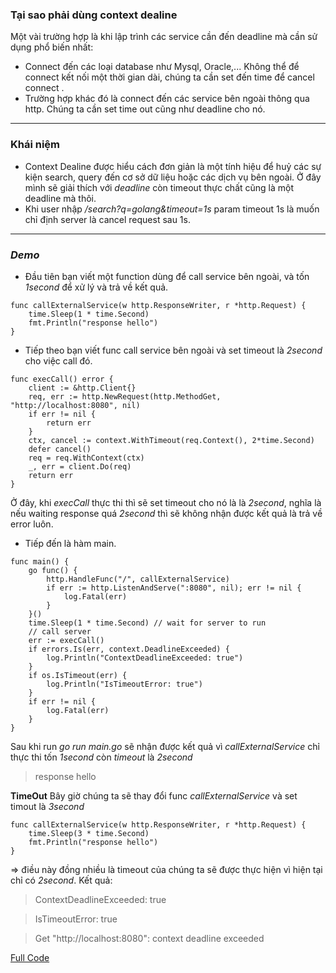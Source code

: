 ### **Tại sao phải dùng context dealine**
Một vài trường hợp là khi lập trình các service cần đến deadline mà cần sử dụng phổ biến nhất:
* Connect đến các loại database như Mysql, Oracle,... Không thể để connect kết nối một thời gian dài, chúng ta cần set đến time để cancel connect .
* Trường hợp khác đó là connect đến các service bên ngoài thông qua http. Chúng ta cần set time out cũng như deadline cho nó.


-----


### **Khái niệm**
* Context Dealine được hiểu cách đơn giản là một tính hiệu để huỷ các sự kiện search, query đến cơ sở dữ liệu hoặc các dịch vụ bên ngoài. Ở đây mình sẽ giải thích với *deadline* còn timeout thực chất cũng là một deadline mà thôi.
* Khi user nhập */search?q=golang&timeout=1s* param timeout 1s là muốn chỉ định server là cancel request sau 1s.


-----

### *Demo*
* Đầu tiên bạn viết một function dùng để call service bên ngoài, và tốn *1second* để xử lý và trả về kết quả.
```
func callExternalService(w http.ResponseWriter, r *http.Request) {
	time.Sleep(1 * time.Second)
	fmt.Println("response hello")
}
```

* Tiếp theo bạn viết func call service bên ngoài và set timeout là *2second* cho việc call đó.
```
func execCall() error {
	client := &http.Client{}
	req, err := http.NewRequest(http.MethodGet, "http://localhost:8080", nil)
	if err != nil {
		return err
	}
	ctx, cancel := context.WithTimeout(req.Context(), 2*time.Second)
	defer cancel()
	req = req.WithContext(ctx)
	_, err = client.Do(req)
	return err
}
```
Ở đây, khi *execCall* thực thi thì sẽ set timeout cho nó là là *2second*, nghĩa là nếu waiting response quá *2second* thì sẽ không nhận được kết quả là trả về error luôn.

* Tiếp đến là hàm main.
```
func main() {
	go func() {
		http.HandleFunc("/", callExternalService)
		if err := http.ListenAndServe(":8080", nil); err != nil {
			log.Fatal(err)
		}
	}()
	time.Sleep(1 * time.Second) // wait for server to run
	// call server
	err := execCall()
	if errors.Is(err, context.DeadlineExceeded) {
		log.Println("ContextDeadlineExceeded: true")
	}
	if os.IsTimeout(err) {
		log.Println("IsTimeoutError: true")
	}
	if err != nil {
		log.Fatal(err)
	}
}
```

Sau khi run *go run main.go* sẽ nhận được kết quả vì  *callExternalService* chỉ thực thi tốn *1second* còn *timeout* là *2second*
> response hello

**TimeOut**
Bây giờ chúng ta sẽ thay đổi func *callExternalService* và set timout là *3second*
```
func callExternalService(w http.ResponseWriter, r *http.Request) {
	time.Sleep(3 * time.Second)
	fmt.Println("response hello")
}
```
=> điều này đồng nhiều là timeout của chúng ta sẽ được thực hiện vì hiện tại chỉ có *2second*. Kết quả:
> ContextDeadlineExceeded: true

> IsTimeoutError: true

> Get "http://localhost:8080": context deadline exceeded

[Full Code](https://go.dev/play/p/odN1A1Qe7NS)